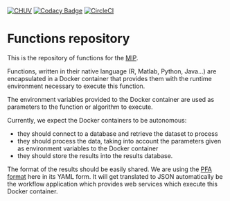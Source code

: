 [![CHUV](https://img.shields.io/badge/CHUV-LREN-AF4C64.svg)](https://www.unil.ch/lren/en/home.html) [![Codacy Badge](https://api.codacy.com/project/badge/Grade/26aff9cefde9484c8c75794195fcf448)](https://www.codacy.com/app/hbp-mip/functions-repository?utm_source=github.com&amp;utm_medium=referral&amp;utm_content=HBPMedical/functions-repository&amp;utm_campaign=Badge_Grade) [![CircleCI](https://circleci.com/gh/HBPMedical/functions-repository.svg?style=svg)](https://circleci.com/gh/HBPMedical/functions-repository)

# Functions repository

This is the repository of functions for the [MIP](https://mip.humanbrainproject.eu).

Functions, written in their native language (R, Matlab, Python, Java...) are encapsulated in a Docker container that provides them with the runtime environment necessary to execute this function.

The environment variables provided to the Docker container are used as parameters to the function or algorithm to execute.

Currently, we expect the Docker containers to be autonomous:

* they should connect to a database and retrieve the dataset to process
* they should process the data, taking into account the parameters given as environment variables to the Docker container
* they should store the results into the results database.

The format of the results should be easily shared. We are using the [PFA format](http://dmg.org/pfa/) here in its YAML form. It will get translated to JSON automatically be the workflow application which provides web services which execute this Docker container.
